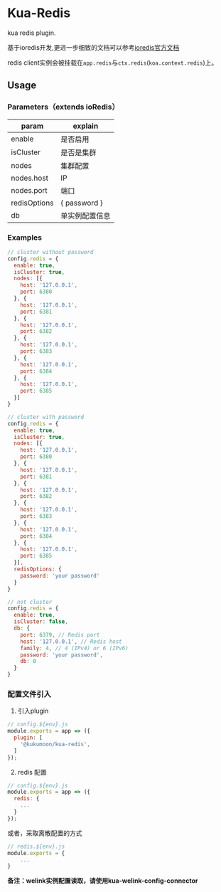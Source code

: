 # Kua-Redis

kua redis plugin.

基于ioredis开发,更进一步细致的文档可以参考[ioredis官方文档](https://github.com/luin/ioredis)

redis client实例会被挂载在`app.redis`与`ctx.redis`(`koa.context.redis`)上。


## Usage

### Parameters（extends ioRedis）
param | explain
----|----
enable | 是否启用
isCluster | 是否是集群
nodes | 集群配置
nodes.host | IP 
nodes.port | 端口
redisOptions | { password }
db | 单实例配置信息

### Examples
```js
// cluster without password
config.redis = {
  enable: true,
  isCluster: true,
  nodes: [{
    host: '127.0.0.1',
    port: 6380
  }, {
    host: '127.0.0.1',
    port: 6381
  }, {
    host: '127.0.0.1',
    port: 6382
  }, {
    host: '127.0.0.1',
    port: 6383
  }, {
    host: '127.0.0.1',
    port: 6384
  }, {
    host: '127.0.0.1',
    port: 6385
  }]
}

// cluster with password
config.redis = {
  enable: true,
  isCluster: true,
  nodes: [{
    host: '127.0.0.1',
    port: 6380
  }, {
    host: '127.0.0.1',
    port: 6381
  }, {
    host: '127.0.0.1',
    port: 6382
  }, {
    host: '127.0.0.1',
    port: 6383
  }, {
    host: '127.0.0.1',
    port: 6384
  }, {
    host: '127.0.0.1',
    port: 6385
  }],
  redisOptions: {
    password: 'your password'
  }
}

// not cluster
config.redis = {
  enable: true,
  isCluster: false,
  db: {
    port: 6379, // Redis port
    host: '127.0.0.1', // Redis host
    family: 4, // 4 (IPv4) or 6 (IPv6)
    password: 'your password',
    db: 0
  }
}
```

### 配置文件引入
1. 引入plugin
```js
// config.${env}.js
module.exports = app => ({
  plugin: [
    '@kukumoon/kua-redis',
  ]
});
```

2. redis 配置
```js
// config.${env}.js
module.exports = app => ({
  redis: {
    ...  
  } 
});
```
或者，采取离散配置的方式
```js
// redis.${env}.js
module.exports = {
    ...
}
```

**备注：welink实例配置读取，请使用kua-welink-config-connector**

